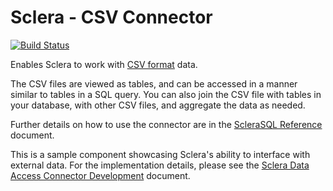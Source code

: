 # Sclera - CSV Connector

[![Build Status](https://travis-ci.org/scleradb/sclera-plugin-csv.svg?branch=master)](https://travis-ci.org/scleradb/sclera-plugin-csv)

Enables Sclera to work with [CSV format](http://en.wikipedia.org/wiki/Comma-separated_values) data.

The CSV files are viewed as tables, and can be accessed in a manner similar to tables in a SQL query. You can also join the CSV file with tables in your database, with other CSV files, and aggregate the data as needed.

Further details on how to use the connector are in the [ScleraSQL Reference](https://www.scleradb.com/docs/sclerasql/sqlextdataaccess/#sclera-csv) document.

This is a sample component showcasing Sclera's ability to interface with external data. For the implementation details, please see the [Sclera Data Access Connector Development](https://www.scleradb.com/docs/sdk/sdkextdataaccess/) document.
